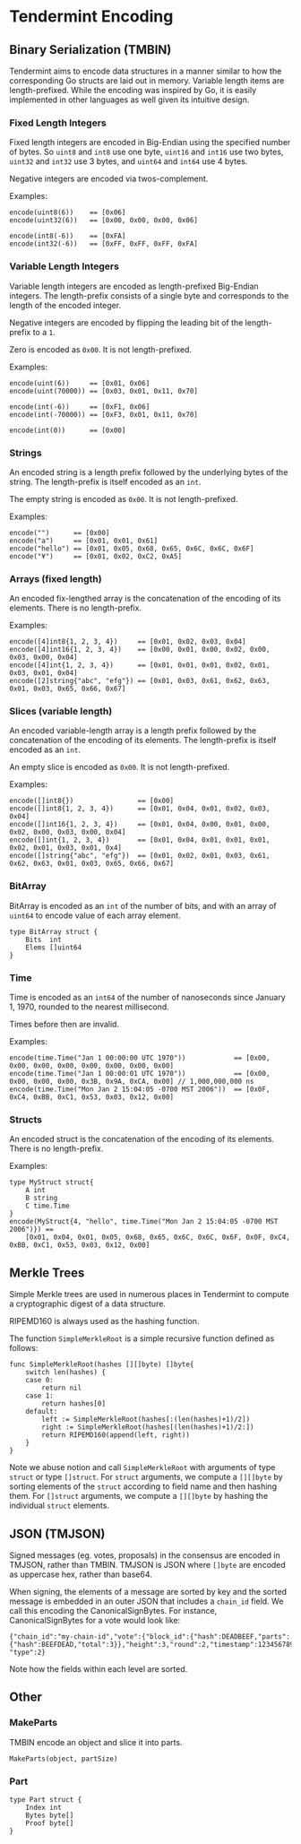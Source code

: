 # Tendermint Encoding

## Binary Serialization (TMBIN)

Tendermint aims to encode data structures in a manner similar to how the corresponding Go structs are laid out in memory.
Variable length items are length-prefixed.
While the encoding was inspired by Go, it is easily implemented in other languages as well given its intuitive design.

### Fixed Length Integers

Fixed length integers are encoded in Big-Endian using the specified number of bytes.
So `uint8` and `int8` use one byte, `uint16` and `int16` use two bytes,
`uint32` and `int32` use 3 bytes, and `uint64` and `int64` use 4 bytes.

Negative integers are encoded via twos-complement.

Examples:

```
encode(uint8(6))    == [0x06]
encode(uint32(6))   == [0x00, 0x00, 0x00, 0x06]

encode(int8(-6))    == [0xFA]
encode(int32(-6))   == [0xFF, 0xFF, 0xFF, 0xFA]
```

### Variable Length Integers

Variable length integers are encoded as length-prefixed Big-Endian integers.
The length-prefix consists of a single byte and corresponds to the length of the encoded integer.

Negative integers are encoded by flipping the leading bit of the length-prefix to a `1`.

Zero is encoded as `0x00`. It is not length-prefixed.


Examples:

```
encode(uint(6))     == [0x01, 0x06]
encode(uint(70000)) == [0x03, 0x01, 0x11, 0x70]

encode(int(-6))     == [0xF1, 0x06]
encode(int(-70000)) == [0xF3, 0x01, 0x11, 0x70]

encode(int(0))      == [0x00]
```

### Strings

An encoded string is a length prefix followed by the underlying bytes of the string.
The length-prefix is itself encoded as an `int`.

The empty string is encoded as `0x00`. It is not length-prefixed.

Examples:

```
encode("")      == [0x00]
encode("a")     == [0x01, 0x01, 0x61]
encode("hello") == [0x01, 0x05, 0x68, 0x65, 0x6C, 0x6C, 0x6F]
encode("¥")     == [0x01, 0x02, 0xC2, 0xA5]
```

### Arrays (fixed length)

An encoded fix-lengthed array is the concatenation of the encoding of its elements.
There is no length-prefix.

Examples:

```
encode([4]int8{1, 2, 3, 4})     == [0x01, 0x02, 0x03, 0x04]
encode([4]int16{1, 2, 3, 4})    == [0x00, 0x01, 0x00, 0x02, 0x00, 0x03, 0x00, 0x04]
encode([4]int{1, 2, 3, 4})      == [0x01, 0x01, 0x01, 0x02, 0x01, 0x03, 0x01, 0x04]
encode([2]string{"abc", "efg"}) == [0x01, 0x03, 0x61, 0x62, 0x63, 0x01, 0x03, 0x65, 0x66, 0x67]
```

### Slices (variable length)

An encoded variable-length array is a length prefix followed by the concatenation of the encoding of its elements.
The length-prefix is itself encoded as an `int`.

An empty slice is encoded as `0x00`. It is not length-prefixed.

Examples:

```
encode([]int8{})                == [0x00]
encode([]int8{1, 2, 3, 4})      == [0x01, 0x04, 0x01, 0x02, 0x03, 0x04]
encode([]int16{1, 2, 3, 4})     == [0x01, 0x04, 0x00, 0x01, 0x00, 0x02, 0x00, 0x03, 0x00, 0x04]
encode([]int{1, 2, 3, 4})       == [0x01, 0x04, 0x01, 0x01, 0x01, 0x02, 0x01, 0x03, 0x01, 0x4]
encode([]string{"abc", "efg"})  == [0x01, 0x02, 0x01, 0x03, 0x61, 0x62, 0x63, 0x01, 0x03, 0x65, 0x66, 0x67]
```

### BitArray
BitArray is encoded as an `int` of the number of bits, and with an array of `uint64` to encode 
value of each array element.

```
type BitArray struct {
    Bits  int      
    Elems []uint64 
}
```

### Time

Time is encoded as an `int64` of the number of nanoseconds since January 1, 1970,
rounded to the nearest millisecond.

Times before then are invalid.

Examples:

```
encode(time.Time("Jan 1 00:00:00 UTC 1970"))            == [0x00, 0x00, 0x00, 0x00, 0x00, 0x00, 0x00, 0x00]
encode(time.Time("Jan 1 00:00:01 UTC 1970"))            == [0x00, 0x00, 0x00, 0x00, 0x3B, 0x9A, 0xCA, 0x00] // 1,000,000,000 ns
encode(time.Time("Mon Jan 2 15:04:05 -0700 MST 2006"))  == [0x0F, 0xC4, 0xBB, 0xC1, 0x53, 0x03, 0x12, 0x00]
```

### Structs

An encoded struct is the concatenation of the encoding of its elements.
There is no length-prefix.

Examples:

```
type MyStruct struct{
    A int
    B string
    C time.Time
}
encode(MyStruct{4, "hello", time.Time("Mon Jan 2 15:04:05 -0700 MST 2006")}) ==
    [0x01, 0x04, 0x01, 0x05, 0x68, 0x65, 0x6C, 0x6C, 0x6F, 0x0F, 0xC4, 0xBB, 0xC1, 0x53, 0x03, 0x12, 0x00]
```


## Merkle Trees

Simple Merkle trees are used in numerous places in Tendermint to compute a cryptographic digest of a data structure.

RIPEMD160 is always used as the hashing function.

The function `SimpleMerkleRoot` is a simple recursive function defined as follows:

```
func SimpleMerkleRoot(hashes [][]byte) []byte{
	switch len(hashes) {
	case 0:
		return nil
	case 1:
		return hashes[0]
	default:
		left := SimpleMerkleRoot(hashes[:(len(hashes)+1)/2])
		right := SimpleMerkleRoot(hashes[(len(hashes)+1)/2:])
		return RIPEMD160(append(left, right))
	}
}
```

Note we abuse notion and call `SimpleMerkleRoot` with arguments of type `struct` or type `[]struct`.
For `struct` arguments, we compute a `[][]byte` by sorting elements of the `struct` according to field name and then hashing them.
For `[]struct` arguments, we compute a `[][]byte` by hashing the individual `struct` elements.

## JSON (TMJSON)

Signed messages (eg. votes, proposals) in the consensus are encoded in TMJSON, rather than TMBIN.
TMJSON is JSON where `[]byte` are encoded as uppercase hex, rather than base64.

When signing, the elements of a message are sorted by key and the sorted message is embedded in an outer JSON that includes a `chain_id` field.
We call this encoding the CanonicalSignBytes. For instance, CanonicalSignBytes for a vote would look like:

```
{"chain_id":"my-chain-id","vote":{"block_id":{"hash":DEADBEEF,"parts":{"hash":BEEFDEAD,"total":3}},"height":3,"round":2,"timestamp":1234567890, "type":2}
```

Note how the fields within each level are sorted.

## Other

### MakeParts

TMBIN encode an object and slice it into parts.

```
MakeParts(object, partSize)
```

### Part

```
type Part struct {
	Index int                
	Bytes byte[]         
	Proof byte[]             
}
```
